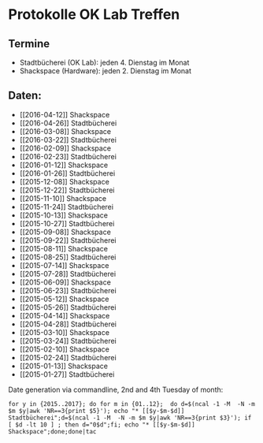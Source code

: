 # Protokolle OK Lab Treffen 

## Termine  

* Stadtbücherei (OK Lab): jeden 4. Dienstag im Monat
* Shackspace (Hardware): jeden 2. Dienstag im Monat

## Daten:

<!--
* [[2017-12-12]] Shackspace
* [[2017-12-26]] Stadtbücherei
* [[2017-11-14]] Shackspace
* [[2017-11-28]] Stadtbücherei
* [[2017-10-10]] Shackspace
* [[2017-10-24]] Stadtbücherei
* [[2017-09-12]] Shackspace
* [[2017-09-26]] Stadtbücherei
* [[2017-08-08]] Shackspace
* [[2017-08-22]] Stadtbücherei
* [[2017-07-11]] Shackspace
* [[2017-07-25]] Stadtbücherei
* [[2017-06-13]] Shackspace
* [[2017-06-27]] Stadtbücherei
* [[2017-05-09]] Shackspace
* [[2017-05-23]] Stadtbücherei
* [[2017-04-11]] Shackspace
* [[2017-04-25]] Stadtbücherei
* [[2017-03-14]] Shackspace
* [[2017-03-28]] Stadtbücherei
* [[2017-02-14]] Shackspace
* [[2017-02-28]] Stadtbücherei
* [[2017-01-10]] Shackspace
* [[2017-01-24]] Stadtbücherei
* [[2016-12-13]] Shackspace
* [[2016-12-27]] Stadtbücherei
* [[2016-11-08]] Shackspace
* [[2016-11-22]] Stadtbücherei
* [[2016-10-11]] Shackspace
* [[2016-10-25]] Stadtbücherei
* [[2016-09-13]] Shackspace
* [[2016-09-27]] Stadtbücherei
* [[2016-08-09]] Shackspace
* [[2016-08-23]] Stadtbücherei
* [[2016-07-12]] Shackspace
* [[2016-07-26]] Stadtbücherei
* [[2016-06-14]] Shackspace
* [[2016-06-28]] Stadtbücherei
* [[2016-05-10]] Shackspace
* [[2016-05-24]] Stadtbücherei
-->
* [[2016-04-12]] Shackspace
* [[2016-04-26]] Stadtbücherei
* [[2016-03-08]] Shackspace
* [[2016-03-22]] Stadtbücherei
* [[2016-02-09]] Shackspace
* [[2016-02-23]] Stadtbücherei
* [[2016-01-12]] Shackspace
* [[2016-01-26]] Stadtbücherei
* [[2015-12-08]] Shackspace
* [[2015-12-22]] Stadtbücherei
* [[2015-11-10]] Shackspace
* [[2015-11-24]] Stadtbücherei
* [[2015-10-13]] Shackspace
* [[2015-10-27]] Stadtbücherei
* [[2015-09-08]] Shackspace
* [[2015-09-22]] Stadtbücherei
* [[2015-08-11]] Shackspace
* [[2015-08-25]] Stadtbücherei
* [[2015-07-14]] Shackspace
* [[2015-07-28]] Stadtbücherei
* [[2015-06-09]] Shackspace
* [[2015-06-23]] Stadtbücherei
* [[2015-05-12]] Shackspace
* [[2015-05-26]] Stadtbücherei
* [[2015-04-14]] Shackspace
* [[2015-04-28]] Stadtbücherei
* [[2015-03-10]] Shackspace
* [[2015-03-24]] Stadtbücherei
* [[2015-02-10]] Shackspace
* [[2015-02-24]] Stadtbücherei
* [[2015-01-13]] Shackspace
* [[2015-01-27]] Stadtbücherei


Date generation via commandline, 2nd and 4th Tuesday of month:

    for y in {2015..2017}; do for m in {01..12};  do d=$(ncal -1 -M  -N -m $m $y|awk 'NR==3{print $5}'); echo "* [[$y-$m-$d]] Stadtbücherei";d=$(ncal -1 -M  -N -m $m $y|awk 'NR==3{print $3}'); if [ $d -lt 10 ] ; then d="0$d";fi; echo "* [[$y-$m-$d]] Shackspace";done;done|tac
